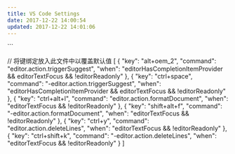```yaml
---
title: VS Code Settings
date: 2017-12-22 14:00:54
updated: 2017-12-22 14:01:06
---
```

<!--markdown-->```
// 将键绑定放入此文件中以覆盖默认值
[
    {
        "key": "alt+oem_2",
        "command": "editor.action.triggerSuggest",
        "when": "editorHasCompletionItemProvider && editorTextFocus && !editorReadonly"
    },
    {
        "key": "ctrl+space",
        "command": "-editor.action.triggerSuggest",
        "when": "editorHasCompletionItemProvider && editorTextFocus && !editorReadonly"
    },
    {
        "key": "ctrl+alt+l",
        "command": "editor.action.formatDocument",
        "when": "editorTextFocus && !editorReadonly"
    },
    {
        "key": "shift+alt+f",
        "command": "-editor.action.formatDocument",
        "when": "editorTextFocus && !editorReadonly"
    },
    {
        "key": "ctrl+y",
        "command": "editor.action.deleteLines",
        "when": "editorTextFocus && !editorReadonly"
    },
    {
        "key": "ctrl+shift+k",
        "command": "-editor.action.deleteLines",
        "when": "editorTextFocus && !editorReadonly"
    }
]
```